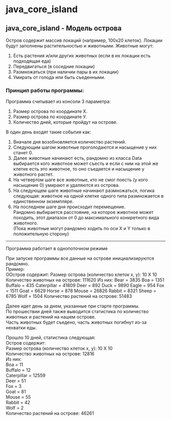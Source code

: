 # java_core_island
## java_core_island - Модель острова 
Остров содержит массив локаций  (например, 100х20 клеток). Локации будут заполнены растительностью и животными. Животные могут: 
1. Есть растения и/или других животных (если в их локации есть подходящая еда)  
2. Передвигаться (в соседние локации)  
3. Размножаться (при наличии пары в их локации)  
4. Умирать от голода или быть съеденными.  
### Принцип работы программы:
 Программа считывает из консоли 3 параметра:
1. Размер острова по координате X.  
2. Размер острова по координате У.  
3. Количество дней, которые пройдут на острове.

В один день входят такие события как:  
1. Вначале дня возобновляется количество растений.  
2. Следующим шагом животные проголодаются и насыщение у них станет 0.  
3. Далее животные начинают есть, рандомно из класса Data выбирается кого животное может съесть 
   и если с ним на этой же клетке есть это животное, то оно съедается и насыщение у животного растет.  
4. На четвертом шаге все животные, кто не смог поесть (у кого насыщение 0) умирают и удаляются из острова.  
5. На следующем шаге животные начинают размножаться, логика следующая: животное на одной клетке одного типа размножается в единственном экземпляре.  
6. На последнем шаге дня происходит перемещение.  
   Рандомно выбирается расстояние, на которое животное может походить, этот диапазон от 0 до максимального конкретного вида животного.  
   (Пока животные могут рандомно ходить по оси X и Y только в положительную сторону)

----

Программа работает в однопоточном режиме

При запуске программы все данные на острове инициализируются рандомно.  
Пример:  
ООстров содержит:
Размер острова (количество клеток x, y): 10 X 10
Количество животных на острове: 111620
Из них:
Bear = 3835
Boa = 1351
Buffalo = 435
Caterpillar = 41809
Deer = 892
Duck = 9890
Eagle = 954
Fox = 1511
Goat = 6629
Horse = 878
Mouse = 26826
Rabbit = 8321
Sheep = 6785
Wolf = 1504
Количество растений на острове: 51483

Далее идет день за днем, указанные при старте программы.  
По прошествии дней также выводится статистика по количество животных и растений на нашем острове.  
Часть животных будет съедено, часть животных погибнут из-за нехватки еды.  

Прошло 10 дней,  статистика следующая:  
Остров содержит:  
Размер острова (количество клеток x, y): 10 X 10  
Количество животных на острове: 12816  
Из них:    
Boa = 11  
Buffalo = 12  
Caterpillar = 12559  
Deer = 51  
Fox = 3  
Goat = 81  
Mouse = 55  
Rabbit = 42  
Wolf = 2  
Количество растений на острове: 46261  
